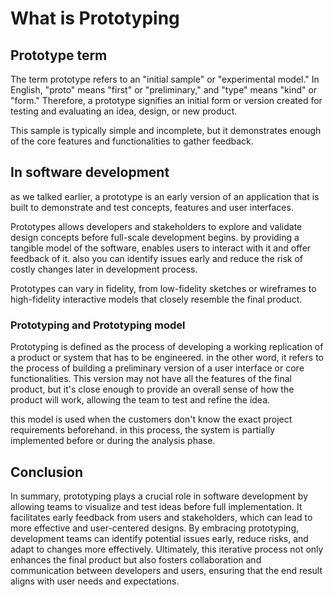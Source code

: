 # What is Prototyping

## Prototype term

The term prototype refers to an "initial sample" or "experimental model." In English, "proto" means "first" or "preliminary," and "type" means "kind" or "form."
Therefore, a prototype signifies an initial form or version created for testing and evaluating an idea, design, or new product.

This sample is typically simple and incomplete, but it demonstrates enough of the core features and functionalities to gather feedback.

## In software development

as we talked earlier, a prototype is an early version of an application that is built to demonstrate and test concepts, features and user interfaces.

Prototypes allows developers and stakeholders to explore and validate design concepts before full-scale development begins. by providing a tangible model of the software, enables users to interact with it and offer feedback of it.
also you can identify issues early and reduce the risk of costly changes later in development process.

Prototypes can vary in fidelity, from low-fidelity sketches or wireframes to high-fidelity interactive models that closely resemble the final product.

### Prototyping and Prototyping model

Prototyping is defined as the process of developing a working replication of a product or system that has to be engineered. in the other word, it refers to the process of building a preliminary version of a user interface or core functionalities. This version may not have all the features of the final product, but it's close enough to provide an overall sense of how the product will work, allowing the team to test and refine the idea.

this model is used when the customers don't know the exact project requirements beforehand.
in this process, the system is partially implemented before or during the analysis phase.

## Conclusion

In summary, prototyping plays a crucial role in software development by allowing teams to visualize and test ideas before full implementation. It facilitates early feedback from users and stakeholders, which can lead to more effective and user-centered designs. By embracing prototyping, development teams can identify potential issues early, reduce risks, and adapt to changes more effectively. Ultimately, this iterative process not only enhances the final product but also fosters collaboration and communication between developers and users, ensuring that the end result aligns with user needs and expectations.
